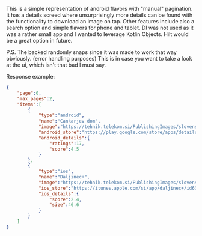 This is a simple representation of android flavors with "manual" pagination. 
It has a details screed where unsurprisingly more details can be found with the 
functionality to download an image on tap. Other features include also a search option
and simple flavors for phone and tablet. DI was not used as it was a rather small app and I 
wanted to leverage Kotlin Objects. Hilt would be a great option in future. 

P.S. The backed randomly snaps since it was made to work that way obviously. (error handling purposes)
This is in case you want to take a look at the ui, which isn't that bad I must say. 

Response example:
```json
{
    "page":0,
    "max_pages":2,
    "items":[
        {
            "type":"android",
            "name":"Cankarjev dom",
            "image":"https://tehnik.telekom.si/PublishingImages/slovenske-aplikacije/Cankarjev-dom.png",
            "android_store":"https://play.google.com/store/apps/details?id=cd.cc&hl=sl",
            "android_details":{
                "ratings":17,
                "score":4.5
            }
        },
        {
            "type":"ios",
            "name":"Daljinec+",
            "image":"https://tehnik.telekom.si/PublishingImages/slovenske-aplikacije/DaljinecPlus.png",
            "ios_store":"https://itunes.apple.com/si/app/daljinec+/id639982670?mt=8",
            "ios_details":{
                "score":2.4,
                "size":46.6
            }
        }
    ]
}
```
